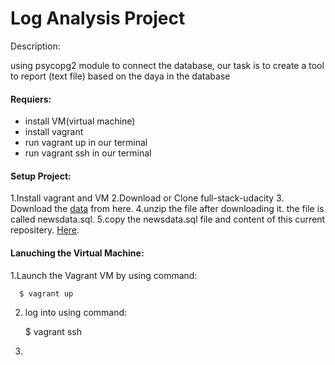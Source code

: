 # Log Analysis Project

Description:

using psycopg2 module to connect the database, our task is to create a tool to report (text file) based on the daya in the database


#### Requiers:

* install VM(virtual machine)
* install vagrant
* run vagrant up in our terminal
* run vagrant ssh in our terminal


#### Setup Project:

  1.Install vagrant and VM
  2.Download or Clone full-stack-udacity
  3. Download the [data](https://d17h27t6h515a5.cloudfront.net/topher/2016/August/57b5f748_newsdata/newsdata.zip) from here.
  4.unzip the file after downloading it. the file is called newsdata.sql.
  5.copy the newsdata.sql file and content of this current repositery.
  [Here](https://github.com/Ayaosama21/full-stack-udacity).
  

#### Lanuching the Virtual Machine:

  1.Launch the Vagrant VM by using command:
  
      $ vagrant up
      
  2. log into using command:
  
      $ vagrant ssh
      
  3. 



